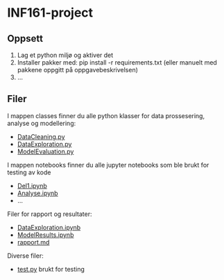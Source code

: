 # INF161-project

## Oppsett

1. Lag et python miljø og aktiver det
2. Installer pakker med: pip install -r requirements.txt (eller manuelt med pakkene oppgitt på oppgavebeskrivelsen)
3. ...



## Filer

I mappen classes finner du alle python klasser for data prossesering, analyse og modellering:

- [DataCleaning.py](classes/DataCleaning.py)
- [DataExploration.py](classes/DataExploration.py)
- [ModelEvaluation.py](classes/ModelEvaluation.py)


I mappen notebooks finner du alle jupyter notebooks som ble brukt for testing av kode

- [Del1.ipynb](notebooks/Del1.ipynb)
- [Analyse.ipynb](notebooks/Analyse.ipynb)
- ...


Filer for rapport og resultater:

- [DataExploration.ipynb](DataExploration.ipynb)
- [ModelResults.ipynb](ModelResults.ipynb)
- [rapport.md](rapport.md)


Diverse filer:

- [test.py](test.py) brukt for testing
